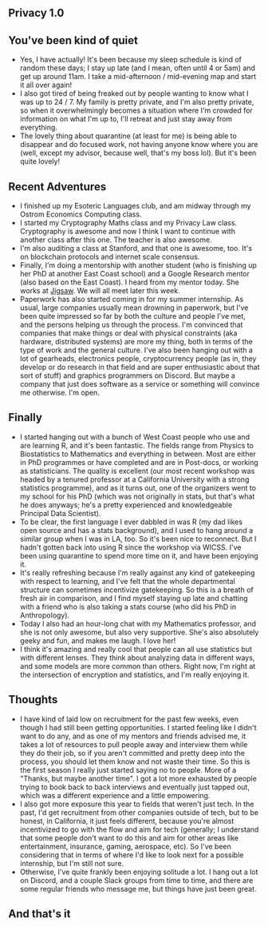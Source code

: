 ## Privacy 1.0

## You've been kind of quiet
- Yes, I have actually! It's been because my sleep schedule is kind of random these days; I stay up late (and I mean, often until 4 or 5am) and get up
  around 11am. I take a mid-afternoon / mid-evening map and start it all over again!
- I also got tired of being freaked out by people wanting to know what I was up to 24 / 7. My family is pretty private, and I'm also pretty private,
  so when it overwhelmingly becomes a situation where I'm crowded for information on what I'm up to, I'll retreat and just stay away from everything.
- The lovely thing about quarantine (at least for me) is being able to disappear and do focused work, not having anyone know where you are (well, except
  my advisor, because well, that's my boss lol). But it's been quite lovely!
  
  
## Recent Adventures
- I finished up my Esoteric Languages club, and am midway through my Ostrom Economics Computing class. 
- I started my Cryptography Maths class and my Privacy Law class. Cryptography is awesome and now I think I want to continue with another class after
  this one. The teacher is also awesome. 
- I'm also auditing a class at Stanford, and that one is awesome, too. It's on blockchain protocols and internet scale consensus.
- Finally, I'm doing a mentorship with another student (who is finishing up her PhD at another East Coast school) and a Google Research mentor (also based on the East Coast). I heard from my mentor today. She works at [Jigsaw](https://jigsaw.google.com/). We will all meet later this week.
- Paperwork has also started coming in for my summer internship. As usual, large companies usually mean drowning in paperwork, but I've been quite impressed
  so far by both the culture and people I've met, and the persons helping us through the process. I'm convinced that companies that make things or deal with physical constraints (aka hardware, distributed systems)
  are more my thing, both in terms of the type of work and the general culture. I've also been hanging out with a lot of gearheads, electronics people, cryptocurrency people (as in, they develop or do research in that field and are super enthusiastic about that sort of stuff) and graphics programmers on Discord. But maybe a company that just does software as a service or something will convince me otherwise. I'm open.

## Finally
- I started hanging out with a bunch of West Coast people who use and are learning R, and it's been fantastic. The fields range from Physics to Biostatistics
  to Mathematics and everything in between. Most are either in PhD programmes or have completed and are in Post-docs, or working as statisticians. The quality
  is excellent (our most recent workshop was headed by a tenured professor at a California University with a strong statistics programme), and as it turns out, one of the organizers went to my school for his PhD (which was not originally in stats, but that's what he does anyways; he's a pretty experienced and knowledgeable Principal Data Scientist).
- To be clear, the first language I ever dabbled in was R (my dad likes open source and has a stats background), and I used to hang around a similar group when I was in LA, too. So it's been nice to reconnect.
  But I hadn't gotten back into using R since the workshop via WICSS. I've been using quarantine to spend more time on it, and have been enjoying it. 
- It's really refreshing because I'm really against any kind of gatekeeping with respect to learning, and I've felt that the whole departmental structure 
  can sometimes incentivize gatekeeping. So this is a breath of fresh air in comparison, and I find myself staying up late and chatting with a friend who is
  also taking a stats course (who did his PhD in Anthropology).
- Today I also had an hour-long chat with my Mathematics professor, and she is not only awesome, but also very supportive. She's also absolutely geeky and fun,
  and makes me laugh. I love her!
- I think it's amazing and really cool that people can all use statistics but with different lenses. They think about analyzing data in different ways, and some
  models are more common than others. Right now, I'm right at the intersection of encryption and statistics, and I'm really enjoying it. 
  
## Thoughts
- I have kind of laid low on recruitment for the past few weeks, even though I had still been getting opportunities. I started feeling like I didn't want to do
  any, and as one of my mentors and friends advised me, it takes a lot of resources to pull people away and interview them while they do their job, so if you
  aren't committed and pretty deep into the process, you should let them know and not waste their time. So this is the first season I really just started saying
  no to people. More of a "Thanks, but maybe another time". I got a lot more exhausted by people trying to book back to back interviews and eventually just tapped
  out, which was a different experience and a little empowering. 
- I also got more exposure this year to fields that weren't just tech. In the past, I'd get recruitment from other companies outside of tech, but to be honest,
  in California, it just feels different, because you're almost incentivized to go with the flow and aim for tech (generally; I understand that some people don't
  want to do this and aim for other areas like entertainment, insurance, gaming, aerospace, etc). So I've been considering that in terms of where I'd like to look
  next for a possible internship, but I'm still not sure. 
- Otherwise, I've quite frankly been enjoying solitude a lot. I hang out a lot on Discord, and a couple Slack groups from time to time, and there are some regular
  friends who message me, but things have just been great.
  
## And that's it
